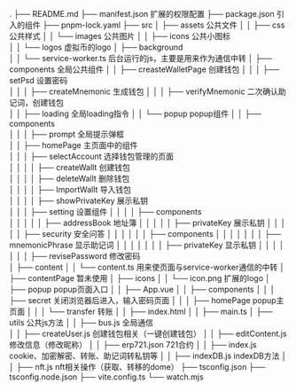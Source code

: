 .
├── README.md
├── manifest.json                                扩展的权限配置
├── package.json                                 引入的组件 
├── pnpm-lock.yaml
├── src
│   ├── assets                                    公共文件
│   │   ├── css                                   公共样式
│   │   └── images                                公共图片
│   │           ├── icons                         公共小图标   
│   │           └── logos                         虚拟币的logo
│   ├── background    
│   │   └── service-worker.ts                     后台运行的js，主要是用来作为通信中转
│   ├── components                                全局公共组件
│   │    ├── creasteWalletPage                    创建钱包 
│   │    │       ├── setPsd                       设置密码    
│   │    │       ├── createMnemonic               生成钱包 
│   │    │       ├── verifyMnemonic               二次确认助记词，创建钱包       
│   │    ├── loading                              全局loading指令
│   │    └── popup                                popup组件
│   │        ├── components  
│   │        │   ├── prompt                       全局提示弹框         
│   │        ├── homePage                         主页面中的组件         
│   │        │    ├── selectAccount               选择钱包管理的页面         
│   │        │    │     ├── createWallt           创建钱包        
│   │        │    │     ├── deleteWallt           删除钱包        
│   │        │    │     ├── ImportWallt           导入钱包        
│   │        │    │     ├── showPrivateKey        展示私钥        
│   │        │    ├── setting                     设置组件 
│   │        │    │     ├── components      
│   │        │    │     │   ├── addressBook       地址簿
│   │        │    │     │   ├── privateKey        展示私钥
│   │        │    │     │   ├── security          安全问答
│   │        │    │     │   │    ├── components 
│   │        │    │     │   │    │      ├── mnemonicPhrase  显示助记词
│   │        │    │     │   │    │      ├── privateKey      显示私钥
│   │        │    │     │   │    │      ├── revisePassword  修改密码    
│   ├── content
│   │   └── content.ts                            用来使页面与service-worker通信的中转
│   ├── contentPage                               暂未使用
│   ├── icons
│   │   └── icon.png                              扩展的logo
│   ├── popup                                     popup页面入口
│   │   ├── App.vue
│   │   ├── components
│   │   │   ├── secret                             关闭浏览器后进入，输入密码页面
│   │   │   ├── homePage                           popup主页面
│   │   │   └── transfer                           转账
│   │   ├── index.html
│   │   ├── main.ts
│   ├── utils                                      公共js方法
│   │   ├── bus.js                                 全局通信  
│   │   ├── createUser.js                          创建钱包相关（一键创建钱包） 
│   │   ├── editContent.js                         修改信息（修改昵称） 
│   │   ├── erp721.json                            721合约 
│   │   ├── index.js                               cookie、加密解密、转账、助记词转私钥等 
│   │   ├── indexDB.js                             indexDB方法 
│   │   ├── nft.js                                 nft相关操作（获取、转移的dome） 
├── tsconfig.json
├── tsconfig.node.json
├── vite.config.ts
└── watch.mjs
